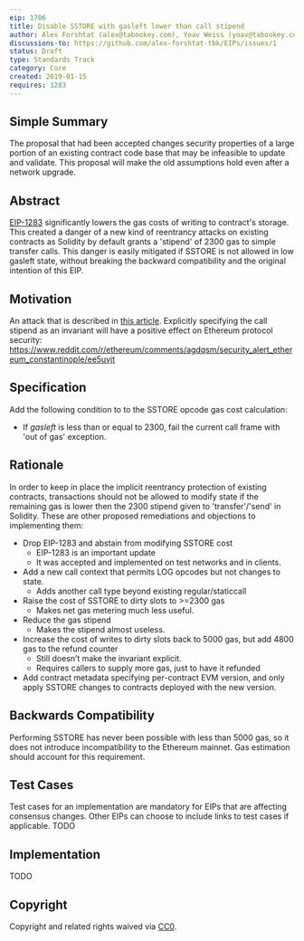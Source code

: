 ```yaml
---
eip: 1706
title: Disable SSTORE with gasleft lower than call stipend
author: Alex Forshtat (alex@tabookey.com), Yoav Weiss (yoav@tabookey.com)
discussions-to: https://github.com/alex-forshtat-tbk/EIPs/issues/1
status: Draft
type: Standards Track
category: Core
created: 2019-01-15
requires: 1283
---
```


<!--You can leave these HTML comments in your merged EIP and delete the visible duplicate text guides, they will not appear and may be helpful to refer to if you edit it again. This is the suggested template for new EIPs. Note that an EIP number will be assigned by an editor. When opening a pull request to submit your EIP, please use an abbreviated title in the filename, `eip-draft_title_abbrev.md`. The title should be 44 characters or less.-->

## Simple Summary
<!--"If you can't explain it simply, you don't understand it well enough." Provide a simplified and layman-accessible explanation of the EIP.-->
The proposal that had been accepted changes security properties of a large portion of an existing contract code base that may be infeasible to update and validate. This proposal will make the old assumptions hold even after a network upgrade.

## Abstract
<!--A short (~200 word) description of the technical issue being addressed.-->
[EIP-1283](https://eips.ethereum.org/EIPS/eip-1283) significantly lowers the gas costs of writing to contract's storage. This created a danger of a new kind of reentrancy attacks on existing contracts as Solidity by default grants a 'stipend' of 2300 gas to simple transfer calls.
This danger is easily mitigated if SSTORE is not allowed in low gasleft state, without breaking the backward compatibility and the original intention of this EIP.

## Motivation
<!--The motivation is critical for EIPs that want to change the Ethereum protocol. It should clearly explain why the existing protocol specification is inadequate to address the problem that the EIP solves. EIP submissions without sufficient motivation may be rejected outright.-->

An attack that is described in [this article](https://medium.com/chainsecurity/constantinople-enables-new-reentrancy-attack-ace4088297d9).
Explicitly specifying the call stipend as an invariant will have a positive effect on Ethereum protocol security: 
https://www.reddit.com/r/ethereum/comments/agdqsm/security_alert_ethereum_constantinople/ee5uvjt

## Specification
<!--The technical specification should describe the syntax and semantics of any new feature. The specification should be detailed enough to allow competing, interoperable implementations for any of the current Ethereum platforms (go-ethereum, parity, cpp-ethereum, ethereumj, ethereumjs, and [others](https://github.com/ethereum/wiki/wiki/Clients)).-->

Add the following condition to to the SSTORE opcode gas cost calculation:

* If *gasleft* is less than or equal to 2300, fail the current call frame
  with 'out of gas' exception.

## Rationale
<!--The rationale fleshes out the specification by describing what motivated the design and why particular design decisions were made. It should describe alternate designs that were considered and related work, e.g. how the feature is supported in other languages. The rationale may also provide evidence of consensus within the community, and should discuss important objections or concerns raised during discussion.-->
In order to keep in place the implicit reentrancy protection of existing contracts, transactions should not be allowed to modify state if the remaining gas is lower then the 2300 stipend given to 'transfer'/'send' in Solidity.
These are other proposed remediations and objections to implementing them:

* Drop EIP-1283 and abstain from modifying SSTORE cost
  * EIP-1283 is an important update 
  * It was accepted and implemented on test networks and in clients.
* Add a new call context that permits LOG opcodes but not changes to state.
  * Adds another call type beyond existing regular/staticcall
* Raise the cost of SSTORE to dirty slots to >=2300 gas
  * Makes net gas metering much less useful.
* Reduce the gas stipend
  * Makes the stipend almost useless.
* Increase the cost of writes to dirty slots back to 5000 gas, but add 4800 gas to the refund counter
  * Still doesn’t make the invariant explicit.
  * Requires callers to supply more gas, just to have it refunded
* Add contract metadata specifying per-contract EVM version, and only apply SSTORE changes to contracts deployed with the new version.


## Backwards Compatibility
<!--All EIPs that introduce backwards incompatibilities must include a section describing these incompatibilities and their severity. The EIP must explain how the author proposes to deal with these incompatibilities. EIP submissions without a sufficient backwards compatibility treatise may be rejected outright.-->
Performing SSTORE has never been possible with less than 5000 gas, so it does not introduce incompatibility to the Ethereum mainnet. Gas estimation should account for this requirement.

## Test Cases
<!--Test cases for an implementation are mandatory for EIPs that are affecting consensus changes. Other EIPs can choose to include links to test cases if applicable.-->
Test cases for an implementation are mandatory for EIPs that are affecting consensus changes. Other EIPs can choose to include links to test cases if applicable.
TODO
## Implementation
<!--The implementations must be completed before any EIP is given status "Final", but it need not be completed before the EIP is accepted. While there is merit to the approach of reaching consensus on the specification and rationale before writing code, the principle of "rough consensus and running code" is still useful when it comes to resolving many discussions of API details.-->
TODO
## Copyright
Copyright and related rights waived via [CC0](https://creativecommons.org/publicdomain/zero/1.0/).
